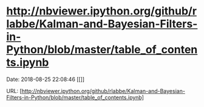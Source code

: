 # http://nbviewer.ipython.org/github/rlabbe/Kalman-and-Bayesian-Filters-in-Python/blob/master/table_of_contents.ipynb

Date: 2018-08-25 22:08:46
[[]]

URL: [http://nbviewer.ipython.org/github/rlabbe/Kalman-and-Bayesian-Filters-in-Python/blob/master/table_of_contents.ipynb]
